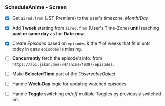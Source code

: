 ### ScheduleAnime - Screen
- [x] Get `aired.from` (JST-Premiere) to the user's timezone. *Month/Day*
- [x] Add **1 week** starting from `aired.from` (User's Time-Zone)  **until** reaching **past or same day** as the **Date.now**.
- [x] Create *Episodes* based on `episodes` & the # of weeks that fit in until today in case `episodes` is missing.
- [ ] **Concurrently** fetch the episode's info. from `https://api.jikan.moe/v4/anime/49387/episodes`.
- [ ] Make **SelectedTime** part of the *ObservableObject*.
- [ ] Handle **Week-Day** logic for updating watched episodes.
- [ ] Handle **Toggle** switching *on/off* multiple Toggles by previously switched *on*.

